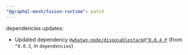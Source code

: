 ```yaml
---
"@graphql-mesh/fusion-runtime": patch
---
```

dependencies updates:
  - Updated dependency [`@whatwg-node/disposablestack@^0.0.4` ↗︎](https://www.npmjs.com/package/@whatwg-node/disposablestack/v/0.0.4) (from `^0.0.3`, in `dependencies`)
